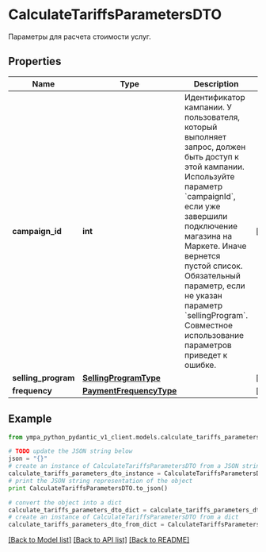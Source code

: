 # CalculateTariffsParametersDTO

Параметры для расчета стоимости услуг.

## Properties
Name | Type | Description | Notes
------------ | ------------- | ------------- | -------------
**campaign_id** | **int** | Идентификатор кампании. У пользователя, который выполняет запрос, должен быть доступ к этой кампании.  Используйте параметр &#x60;campaignId&#x60;, если уже завершили подключение магазина на Маркете. Иначе вернется пустой список.  Обязательный параметр, если не указан параметр &#x60;sellingProgram&#x60;. Совместное использование параметров приведет к ошибке.  | [optional] 
**selling_program** | [**SellingProgramType**](SellingProgramType.md) |  | [optional] 
**frequency** | [**PaymentFrequencyType**](PaymentFrequencyType.md) |  | [optional] 

## Example

```python
from ympa_python_pydantic_v1_client.models.calculate_tariffs_parameters_dto import CalculateTariffsParametersDTO

# TODO update the JSON string below
json = "{}"
# create an instance of CalculateTariffsParametersDTO from a JSON string
calculate_tariffs_parameters_dto_instance = CalculateTariffsParametersDTO.from_json(json)
# print the JSON string representation of the object
print CalculateTariffsParametersDTO.to_json()

# convert the object into a dict
calculate_tariffs_parameters_dto_dict = calculate_tariffs_parameters_dto_instance.to_dict()
# create an instance of CalculateTariffsParametersDTO from a dict
calculate_tariffs_parameters_dto_from_dict = CalculateTariffsParametersDTO.from_dict(calculate_tariffs_parameters_dto_dict)
```
[[Back to Model list]](../README.md#documentation-for-models) [[Back to API list]](../README.md#documentation-for-api-endpoints) [[Back to README]](../README.md)


